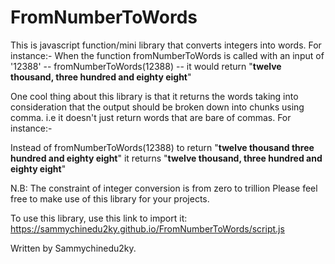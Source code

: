 # FromNumberToWords
This is javascript function/mini library that converts integers into words. For instance:-
When the function fromNumberToWords is called with an input of  '12388' -- fromNumberToWords(12388) -- it would return "**twelve thousand, three hundred and eighty eight**"


One cool thing about this library is that it returns the words taking into consideration that the output should be broken down into chunks using comma. i.e it doesn't just return words that are bare of commas. For instance:- 

Instead of fromNumberToWords(12388) to return "**twelve thousand three hundred and eighty eight**" it returns 
"**twelve thousand, three hundred and eighty eight**"

N.B: The constraint of integer conversion is from zero to trillion
Please feel free to make use of this library for your projects.

To use this library, use this link to import it: https://sammychinedu2ky.github.io/FromNumberToWords/script.js

Written by Sammychinedu2ky.
<!--stackedit_data:
eyJoaXN0b3J5IjpbMjI3MzM1OTI1LDU4OTMyNzI4Miw2MDE1Mz
QxOTQsMTE0MDE2ODEzNF19
-->